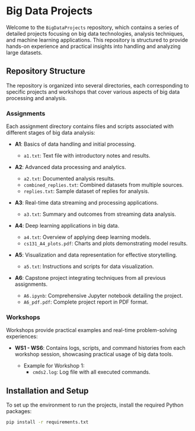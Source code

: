 # Big Data Projects

Welcome to the `BigDataProjects` repository, which contains a series of detailed projects focusing on big data technologies, analysis techniques, and machine learning applications. This repository is structured to provide hands-on experience and practical insights into handling and analyzing large datasets.

## Repository Structure

The repository is organized into several directories, each corresponding to specific projects and workshops that cover various aspects of big data processing and analysis.

### Assignments

Each assignment directory contains files and scripts associated with different stages of big data analysis:

- **A1**: Basics of data handling and initial processing.
  - `a1.txt`: Text file with introductory notes and results.

- **A2**: Advanced data processing and analytics.
  - `a2.txt`: Documented analysis results.
  - `combined_replies.txt`: Combined datasets from multiple sources.
  - `replies.txt`: Sample dataset of replies for analysis.

- **A3**: Real-time data streaming and processing applications.
  - `a3.txt`: Summary and outcomes from streaming data analysis.

- **A4**: Deep learning applications in big data.
  - `a4.txt`: Overview of applying deep learning models.
  - `cs131_A4_plots.pdf`: Charts and plots demonstrating model results.

- **A5**: Visualization and data representation for effective storytelling.
  - `a5.txt`: Instructions and scripts for data visualization.

- **A6**: Capstone project integrating techniques from all previous assignments.
  - `A6.ipynb`: Comprehensive Jupyter notebook detailing the project.
  - `A6_pdf.pdf`: Complete project report in PDF format.

### Workshops

Workshops provide practical examples and real-time problem-solving experiences:

- **WS1 - WS6**: Contains logs, scripts, and command histories from each workshop session, showcasing practical usage of big data tools.

  - Example for Workshop 1:
    - `cmds2.log`: Log file with all executed commands.

## Installation and Setup

To set up the environment to run the projects, install the required Python packages:

```bash
pip install -r requirements.txt
